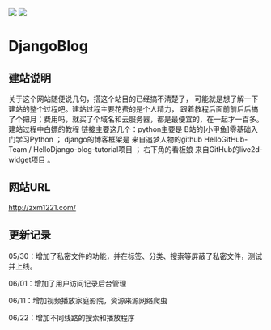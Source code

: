 ![](https://img.shields.io/badge/Python-3.8-green)
![](https://img.shields.io/badge/Django-2.2-green)
# DjangoBlog
## 建站说明
关于这个网站随便说几句，搭这个站目的已经搞不清楚了，
可能就是想了解一下建站的整个过程吧。建站过程主要花费的是个人精力， 
跟着教程后面前前后后搞了个把月；费用吗，就买了个域名和云服务器，都是最便宜的，在一起才一百多。
建站过程中白嫖的教程 链接主要这几个：python主要是 B站的[小甲鱼]零基础入门学习Python ；
django的博客框架是 来自追梦人物的github HelloGitHub-Team / HelloDjango-blog-tutorial项目 ；
右下角的看板娘 来自GitHub的live2d-widget项目 。

## 网站URL
http://zxm1221.com/

## 更新记录
05/30：增加了私密文件的功能，并在标签、分类、搜索等屏蔽了私密文件，测试并上线。

06/01：增加了用户访问记录后台管理

06/11：增加视频播放家庭影院，资源来源网络爬虫

06/22：增加不同线路的搜索和播放程序


